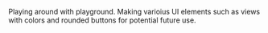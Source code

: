 Playing around with playground. Making varioius UI elements such as views with colors and rounded buttons for potential future use.
